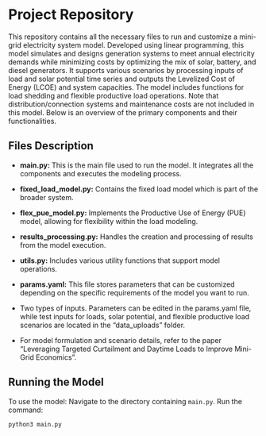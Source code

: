 # Project Repository

This repository contains all the necessary files to run and customize a mini-grid electricity system model. Developed using linear programming, this model simulates and designs generation systems to meet annual electricity demands while minimizing costs by optimizing the mix of solar, battery, and diesel generators. It supports various scenarios by processing inputs of load and solar potential time series and outputs the Levelized Cost of Energy (LCOE) and system capacities. The model includes functions for load shedding and flexible productive load operations. Note that distribution/connection systems and maintenance costs are not included in this model. Below is an overview of the primary components and their functionalities.

## Files Description

- **main.py:** This is the main file used to run the model. It integrates all the components and executes the modeling process.
- **fixed_load_model.py:** Contains the fixed load model which is part of the broader system.
- **flex_pue_model.py:** Implements the Productive Use of Energy (PUE) model, allowing for flexibility within the load modeling.
- **results_processing.py:** Handles the creation and processing of results from the model execution.
- **utils.py:** Includes various utility functions that support model operations.
- **params.yaml:** This file stores parameters that can be customized depending on the specific requirements of the model you want to run.

- Two types of inputs. Parameters can be edited in the params.yaml file, while test inputs for loads, solar potential, and flexible productive load scenarios are located in the “data_uploads” folder.
- For model formulation and scenario details, refer to the paper “Leveraging Targeted Curtailment and Daytime Loads to Improve Mini-Grid Economics”.

## Running the Model

To use the model:
Navigate to the directory containing `main.py`. Run the command: 
```
python3 main.py
